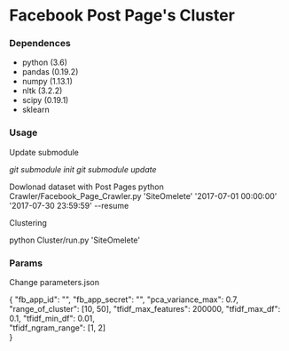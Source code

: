 # Facebook Post Page's Cluster

### Dependences

* python (3.6)
* pandas (0.19.2)
* numpy (1.13.1)
* nltk (3.2.2)
* scipy (0.19.1)
* sklearn


### Usage

Update submodule

*git submodule init*
*git submodule update*

Dowlonad dataset with Post Pages
python Crawler/Facebook_Page_Crawler.py 'SiteOmelete' '2017-07-01 00:00:00' '2017-07-30 23:59:59' --resume

Clustering

python Cluster/run.py 'SiteOmelete'


### Params

Change parameters.json

{
    "fb_app_id": "",
    "fb_app_secret": "",
    "pca_variance_max": 0.7,
    "range_of_cluster": [10, 50],
    "tfidf_max_features": 200000,
    "tfidf_max_df": 0.1,
    "tfidf_min_df": 0.01,  
    "tfidf_ngram_range": [1, 2]    
}